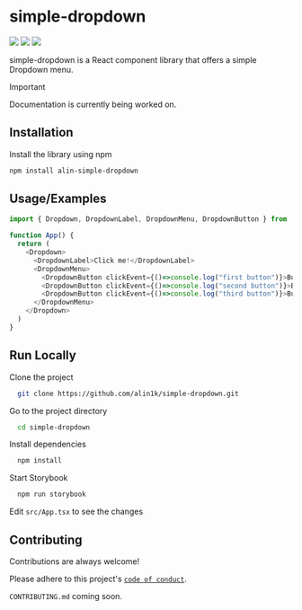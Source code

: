 
# simple-dropdown

<div>
  <img src='https://img.shields.io/npm/v/alin-simple-dropdown'>
  <img src='https://img.shields.io/badge/License-MIT-green.svg'>
  <img src='https://shields.io/badge/TypeScript-3178C6?logo=TypeScript&logoColor=FFF&style=flat-square'>
</div>


simple-dropdown is a React component library that offers a simple Dropdown menu.

> [!IMPORTANT]
> Documentation is currently being worked on.

## Installation

Install the library using npm

``` bash
npm install alin-simple-dropdown
```
    
## Usage/Examples

```javascript
import { Dropdown, DropdownLabel, DropdownMenu, DropdownButton } from 'alin-simple-dropdown'

function App() {
  return (
    <Dropdown>
      <DropdownLabel>Click me!</DropdownLabel>
      <DropdownMenu>
        <DropdownButton clickEvent={()=>console.log("first button")}>Button 1</DropdownButton>
        <DropdownButton clickEvent={()=>console.log("second button")}>Button 2</DropdownButton>
        <DropdownButton clickEvent={()=>console.log("third button")}>Button 3</DropdownButton>
      </DropdownMenu>
    </Dropdown>
  )
}
```
## Run Locally

Clone the project

```bash
  git clone https://github.com/alin1k/simple-dropdown.git
```

Go to the project directory

```bash
  cd simple-dropdown
```

Install dependencies

```bash
  npm install
```

Start Storybook

```bash
  npm run storybook
```

Edit `src/App.tsx` to see the changes



## Contributing

Contributions are always welcome!

Please adhere to this project's [`code of conduct`](https://github.com/alin1k/simple-dropdown?tab=coc-ov-file).

`CONTRIBUTING.md` coming soon.

